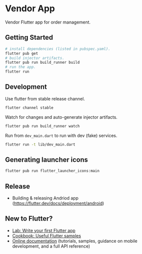 # Vendor App

Vendor Flutter app for order management.

## Getting Started

```sh
# install dependencies (listed in pubspec.yaml).
flutter pub get
# build injector artifacts.
flutter pub run build_runner build
# run the app.
flutter run
```

## Development

Use flutter from stable release channel.

```sh
flutter channel stable
```

Watch for changes and auto-generate injector artifacts.

```sh
flutter pub run build_runner watch
```

Run from `dev_main.dart` to run with dev (fake) services.

```sh
flutter run -t lib/dev_main.dart
```

## Generating launcher icons

```sh
flutter pub run flutter_launcher_icons:main
```

## Release

- Building & releasing Andriod app (<https://flutter.dev/docs/deployment/android>)

## New to Flutter?

- [Lab: Write your first Flutter app](https://flutter.dev/docs/get-started/codelab)
- [Cookbook: Useful Flutter samples](https://flutter.dev/docs/cookbook)
- [Online documentation](https://flutter.dev/docs) (tutorials, samples, guidance on mobile development, and a full API reference)
